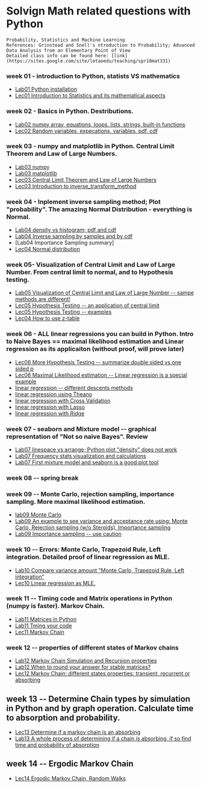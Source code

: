 # Solvign Math related questions with Python
    Probability, Statistics and Machine Learning
    References: Grinstead and Snell's ntroduction to Probability; Advanced Data Analysis from an Elementary Point of View
    Detailed class info can be found here: [link](https://sites.google.com/site/letaoedu/teaching/spr18mat331)

### week 01 - introduction to Python, statists VS mathematics
- [Lab01 Python installation](https://github.com/letaoZ/MAT331/blob/master/week01/lab01.pdf)
- [Lec01 Introduction to Statistics and its mathematical aspects](https://github.com/letaoZ/MAT331/blob/master/week01/lecture01.pdf)

### week 02 - Basics in Python. Destributions.
- [Lab02  numpy array, equations, loops, lists, strings, built-in functions](https://github.com/letaoZ/MAT331/blob/master/week02/Lab02.ipynb)
- [Lec02  Random variables, expecations, variables, pdf, cdf](https://github.com/letaoZ/MAT331/blob/master/week02/lecture02.pdf)

### week 03 - numpy and matplotlib in Python. Central Limit Theorem and Law of Large Numbers.
- [Lab03 numpy](https://github.com/letaoZ/MAT331/blob/master/week03/Lab03.ipynb)
- [Lab03 matplotlib](https://github.com/letaoZ/MAT331/blob/master/week03/plt.pdf)
- [Lec03 Central Limit Theorem and Law of Large Numbers](https://github.com/letaoZ/MAT331/blob/master/week03/lecture03.pdf)
- [Lec03 Introduction to inverse_transform_method](https://github.com/letaoZ/MAT331/blob/master/week03/plt.pdf)

### week 04 -  Inplement inverse sampling method; Plot "probability". The amazing Normal Distribution - everything is Normal.
- [Lab04 density vs histogram; pdf and cdf](https://github.com/letaoZ/MAT331/blob/master/week04/Lab04.ipynb)
- [Lab04 Inverse sampling by samples and by cdf](https://github.com/letaoZ/MAT331/blob/master/week04/Lab04_inversetransform.ipynb)
- [Lab04 Importance Sampling summary]
- [Lec04 Normal distribution](https://github.com/letaoZ/MAT331/blob/master/week04/lecture04.pdf)

### week 05- Visualization of Central Limit and Law of Large Number. From central limit to normal, and to Hypothesis testing.
- [Lab05 Visualization of Central Limit and Law of Large Number -- sampe methods are different!](https://github.com/letaoZ/MAT331/blob/master/week05/Lab05.ipynb)
- [Lec05 Hypothesis Testing -- an application of central limit](https://github.com/letaoZ/MAT331/blob/master/week05/Lecture05.pdf)
- [Lec05 Hypothesis Testing --  examples](https://github.com/letaoZ/MAT331/blob/master/week05/Intro_Hyp_Testing%20.pdf)
- [Lec04 How to use z-table](https://github.com/letaoZ/MAT331/blob/master/week05/Use_of_z_table.pdf)

### week 06 - ALL linear regressions you can build in Python. Intro to Naive Bayes == maximal likelihood estimation and Linear regression as its applicaiton (without proof, will prove later)
- [Lec06 More Hypothesis Testing -- summarize double sided vs one sided p](https://github.com/letaoZ/MAT331/blob/master/week06/Lecture06.pdf)
- [Lec06 Maximal Likelihood estimation -- Linear regression is a special example](MLE.pdf)
- [linear regression -- different descents methods](https://github.com/letaoZ/MAT331/blob/master/week06/01linear_regression_descent.ipynb)
- [linear regression using Theano](https://github.com/letaoZ/MAT331/blob/master/week06/02linear_regression_Theono.ipynb)
- [linear regression with Cross Validation](https://github.com/letaoZ/MAT331/blob/master/week06/00linear_regression_CV.ipynb)
- [linear regression with Lasso](https://github.com/letaoZ/MAT331/blob/master/week06/03linear_regression_Lasso.ipynb)
- [linear regression with Ridge](https://github.com/letaoZ/MAT331/blob/master/week06/04linear_regression_Ridge.ipynb)

### week 07 - seaborn and Mixture model -- graphical representation of "Not so naive Bayes". Review
- [Lab07 linespace vs arrange; Python plot "density" does not work](https://github.com/letaoZ/MAT331/blob/master/week07/Lab07.ipynb)
- [Lab07 Frequency stats visualization and calculations](https://github.com/letaoZ/MAT331/blob/master/week07/Frequency%20stats%202-D%20visualization.ipynb)
- [Lab07 First mixture model and seaborn is a good plot tool](https://github.com/letaoZ/MAT331/blob/master/week07/hierarchy_linear.ipynb)

### week 08 -- spring break

### week 09 -- Monte Carlo, rejection sampling, importance sampling. More maximal likelihood estimation.
- [lab09 Monte Carlo](https://github.com/letaoZ/MAT331/blob/master/week09/inclasslab09.ipynb)
- [Lab09 An example to see variance and acceptance rate using: Monte Carlo, Rejection sampling (w/o Steroids), Importance sampling](https://github.com/letaoZ/MAT331/blob/master/week09/Importance%20sampling%2C%20Rejection%20Sampling%2C%20and%20Variance%20Reduction.ipynb)
- [Lab09 Importance sampling -- use caution](https://github.com/letaoZ/MAT331/blob/master/week09/importance_sampling.ipynb)

### week 10 -- Errors: Monte Carlo, Trapezoid Rule, Left integration. Detailed proof of linear regression as MLE.
- [Lab10 Compare variance amount "Monte Carlo, Trapezoid Rule, Left integration"](https://github.com/letaoZ/MAT331/blob/master/week10/HW10_lab.ipynb)
- [Lec10 Linear regression as MLE.](https://github.com/letaoZ/MAT331/blob/master/week10/Lecture10.pdf)

### week 11 -- Timing code and Matrix operations in Python (numpy is faster). Markov Chain.
- [Lab11 Matrices in Python](https://github.com/letaoZ/MAT331/blob/master/week11/Lab11_more.ipynb)
- [Lab11 Tming your code](https://github.com/letaoZ/MAT331/blob/master/week11/Lab11_timing.ipynb)
- [Lec11 Markov Chain](https://github.com/letaoZ/MAT331/blob/master/week11/Lecture11.pdf)

### week 12 -- properties of  different states of Markov chains
- [Lab12 Markov Chain Simulation and Recursion properties](https://github.com/letaoZ/MAT331/blob/master/week12/Lab12.ipynb)
- [Lab12 When to round your answer for stable matrices?](https://github.com/letaoZ/MAT331/blob/master/week12/Lab12_hint.ipynb)
- [Lec12 Markov Chain: different states properties: transient, recurrent or absorbing](https://github.com/letaoZ/MAT331/blob/master/week12/lecture12.pdf)

## week 13 -- Determine Chain types by simulation in Python and by graph operation. Calculate time to absorption and probability.
- [Lec13 Determine if a markov chain is an absorbing](https://github.com/letaoZ/MAT331/blob/master/week13/lecture13.pdf)
- [Lab13 A whole process of determining if a chain is absorbing, if so find time and probability of absorption](https://github.com/letaoZ/MAT331/blob/master/week13/Lab13.ipynb)

## week 14 -- Ergodic Markov Chain
- [Lec14 Ergodic Markov Chain, Random Walks](https://github.com/letaoZ/MAT331/blob/master/week14/lecture14.pdf)
